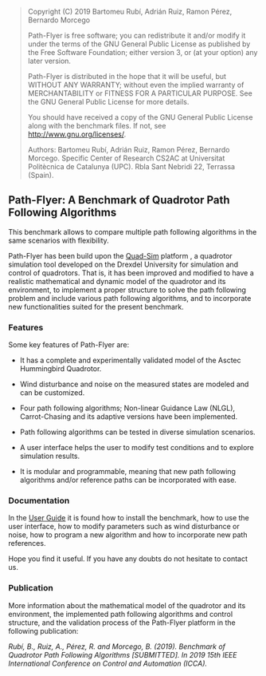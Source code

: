 
> Copyright (C) 2019 Bartomeu Rubí, Adrián Ruiz, Ramon Pérez, Bernardo Morcego
> 
> Path-Flyer is free software; you can redistribute it and/or modify
it under the terms of the GNU General Public License as published by
the Free Software Foundation; either version 3, or (at your option)
any later version.
> 
> Path-Flyer is distributed in the hope that it will be useful,
but WITHOUT ANY WARRANTY; without even the implied warranty of
MERCHANTABILITY or FITNESS FOR A PARTICULAR PURPOSE.  See the
GNU General Public License for more details.
> 
> You should have received a copy of the GNU General Public License
along with the benchmark files.  If not, see <http://www.gnu.org/licenses/>.
> 
> Authors: Bartomeu Rubı́, Adrián Ruiz, Ramon Pérez, Bernardo Morcego. 
Specific Center of Research CS2AC at Universitat Politècnica de Catalunya (UPC).
Rbla Sant Nebridi 22, Terrassa (Spain).

## Path-Flyer: A Benchmark of Quadrotor Path Following Algorithms

This benchmark allows to compare multiple path following algorithms in the same scenarios with flexibility. 

Path-Flyer has been build upon the [Quad-Sim](https://github.com/dch33/Quad-Sim) platform , a quadrotor simulation
tool developed on the Drexdel University for simulation and control of quadrotors. That is,
it has been improved and modified to have a realistic mathematical and dynamic model of the
quadrotor and its environment, to implement a proper structure to solve the path following
problem and include various path following algorithms, and to incorporate new functionalities 
suited for the present benchmark.

### Features

Some key features of Path-Flyer are:

- It has a complete and experimentally validated model of the Asctec Hummingbird Quadrotor.

- Wind disturbance and noise on the measured states are modeled and can be customized.

- Four path following algorithms; Non-linear Guidance Law (NLGL), Carrot-Chasing
and its adaptive versions have been implemented.

- Path following algorithms can be tested in diverse simulation scenarios.

- A user interface helps the user to modify test conditions and to explore simulation
results.

- It is modular and programmable, meaning that new path following algorithms and/or
reference paths can be incorporated with ease.

### Documentation

In the [User Guide](Documentation/UserGuide.pdf) it is found how to install the benchmark, how to use the user interface, how to modify parameters such as wind disturbance or noise, how to program a new algorithm and how to incorporate new path references.

Hope you find it useful. If you have any doubts do not hesitate to contact us.

### Publication

More information about the mathematical model of the quadrotor and its environment,
the implemented path following algorithms and control structure, and the validation
process of the Path-Flyer platform in the following publication:

*Rubı́, B., Ruiz, A., Pérez, R. and Morcego, B. (2019). Benchmark of Quadrotor Path Following
Algorithms [SUBMITTED]. In 2019 15th IEEE International Conference on Control and
Automation (ICCA).*
